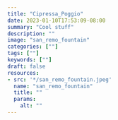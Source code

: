 ```yaml
---
title: "Cipressa_Poggio"
date: 2023-01-10T17:53:09-08:00
summary: "Cool stuff"
description: ""
image: "san_remo_fountain"
categories: [""]
tags: [""]
keywords: [""]
draft: false
resources:
- src: '*/san_remo_fountain.jpeg'
  name: "san_remo_fountain"
  title: ""
  params:
    alt: ""
---
```


